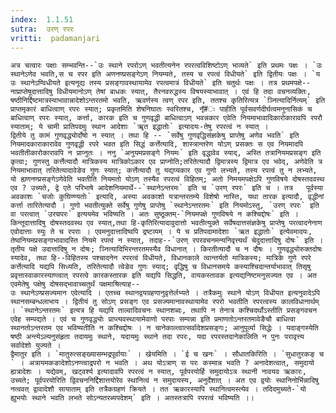 ```yaml
---
index:  1.1.51
sutra:  उरण् रपरः
vritti:  padamanjari
---
```


	अत्र चत्वारः पक्षाः सम्भवन्ति--`उः स्थाने रपरोऽण् भवतीत्यनेन रपरत्वविशिष्टोऽण् भाव्यते` इति प्रथमः पक्षः । `उः स्थानेऽणेव भवति,स च रपर इति अणनण्प्रसङ्गेऽण् नियम्यते, तस्य च रपत्वं विधीयते` इति द्वितीयः पक्षः । `य उः स्थानेऽण्विधीयते इत्यनूद्य तस्य प्रसङ्गावस्थायामेव रपत्वमात्रं विधीयते` इति चतुर्थः पक्षः । तत्र प्रथमपक्षे--नाप्राप्तेषूदात्तादिषु विधीयमानोऽण् तेषां बाधकः स्यात्, तैरनवरुद्धस्य विषयस्याभावात् । एवं हि तदा वचनव्यक्तिः, षष्ठीनिर्द्दिष्टमात्रस्याभावान्नादेशोऽन्तरतमो भवति, ऋवर्णस्य त्वण् रपर इति, ततश्च कृतिरित्यत्र `ञ्नित्यादिर्नित्यम्` इति प्राप्तमृकारं बाधित्वाण् रपरः स्यात्; प्रकृतमिति शेषनिघातः स्वरितश्च, नृँ#ः पाहीति पूर्वसवर्णदीर्घत्वमनुनासिकं च बाधित्वाण् रपरः स्यात्, कर्त्ता, कारक इति च गुणवृद्धी बाधित्वाऽण् भवन्नकार एवेति नियमाभावादिकारोकारावपि रपरौ स्याताम्; ये चामी प्रातिपदमुः स्थान आदेशाः `ॠत इद्धातोः` इत्यादयः-तेषु रपरत्वं न स्यात् ।
	द्वितीये तु कामं गुणवृद्ध्योर्दोषो न स्यात् । तथा हि -- `सर्वेषु गुणवृद्धिसंज्ञकेषु प्राप्तेषु अणेव भवति` इति नियमादकाराकारावेव गुणवृद्धी रपरे भवत इति सिद्धं कर्त्तेत्यादि, शास्त्रान्तरेण योऽण् प्रसक्तः स एव नियमादपि भवतीतीकारोकारावपि न प्राप्नुतः । ननु `अनुयमप्रसङ्गे नियमः` इति वृद्धावेव स्याद्, अस्ति तत्रानियमप्रसङ्ग इति कृत्वा; गुणस्तु कर्त्तेत्यादौ मात्रिकस्य मात्रिकोऽकार एव प्राप्नोति;तरितेत्यादौ द्विमात्रस्य द्विमात्र एव भवेद्, अणेवेति त्र नियमाभावात् तरितेत्यादावेङेव गुणः स्यात्; कर्त्तेत्यादौ तु यद्यप्यकार एव गुणो लभ्यते, तस्य रपत्वं तु न लभ्यते, यो ह्यणनण्प्रसङ्गेऽणेवेति भवतीति नियमतो योऽण् तस्यैव रपरत्वं विहितम्; अतो निमयमपक्षेऽपि गुणविषये दोषस्तदवस्थ एव ? उच्यते, द्वे एते परिभाषे आदेशनियमार्थे--`स्थानेऽन्तरमः` इति च `उरण् रपरः` इति च । तत्र	पूर्वस्या अवकाशः `चजोः कुघिण्ण्यतोः` इत्यादि, अस्या अवकाशो यत्रान्तरतम्ये विशेषो नास्ति, यथा तारक इत्यादौ, वृद्धीनां कर्त्ता तारितेत्यादौ । गुणो भवतीत्युक्ते सर्वेषु गुणेषु प्राप्तेषु `स्थानेऽन्तरतमः` इति नियमोऽस्तु, `उरण् रपरः` इति वा परत्वात् `उरण्रपरः` इत्ययमेव भविष्यति । अतः सुष्ठूक्तम्-`नियमपक्षे गुणविषये न कश्चिद्दोषः` इति । किन्तूदात्तादिषु दोषस्तदवस्थ एव स्यात्,तथा हि-कृतिरित्यादावुदात्तो भवतीत्युक्ते सर्वेषदात्तसंज्ञकेषु प्राप्तेषु परत्वादनेनाण एवोदात्ताः स्युः ते च रपराः । एवमनुदात्तादिष्वपि द्रष्टव्यम् । ये च प्रतिपदामादेशाः `ऋत इद्धातोः` इत्येवमादयः, तेष्वनियमप्रसङ्गाभावादस्ति नियमे रपत्वं न स्यात्, तदाह--`उरण् रपरवचनमन्यनिवृत्त्यर्थं चेदुदात्तादिषु दोषः` इति ।
	तृतीय पक्षे उदात्तादिषु न दोषः; ञ्नित्यादिभिरन्तरतमस्यैव विधानात् । किरतीत्यादौ च न दौषः । गुणवृद्ध्योरुक्तदोषः स्यादेव, तथा हि--विहितस्य पश्चादनेन रपरत्वं विधीयते, विधानकाले त्वान्तर्यतो मात्रिकस्य; मात्रिके गुणे रपरे कर्त्तेत्यादि यद्यपि सिध्यति, तरितेत्यादौ त्वेङेव गुणः स्याद्; वृद्धिषु च विधानसमये कस्याश्चिदान्तर्याभावात् तिसृषु प्रवृत्तास्वाकारस्याण्त्वात् रपरत्वे कारकस्तारक इति यद्यपि सिद्धति, वायकस्तावक इत्यद्यनिष्टमनुसज्यत एव । अत एवमेतेषु पक्षेषु दोषसद्भावाच्चतुर्थं पक्षमाश्रित्याह--
	उः स्थानेऽण्प्रसज्यमान एवेत्यादि । एतच्च स्थानद्वयग्रहणानुवृत्तेर्लभ्यते । तत्रैकमुः स्थाने योऽण् विधीयत इत्यनुवादेऽपि स्थानसम्बन्धलाभाय । द्वितीयं तु सोऽण् प्रसङ्ग एव प्रसज्यमानावस्थायामेव रपरो भवतीति रपरत्वस्य कालविधानार्थम् । `स्थानेऽन्तरतमः` इत्यत्र हि यद्यपि ताल्वादिवचनः स्थानशब्दः, तथापि न तेनात्र कश्चिदर्थोऽस्तीति प्रसङ्गवचन एवेह सम्पद्यते । एवं च गुणवृद्ध्योः प्राप्त्यवस्थायामेवाणो परपाः सम्पन्ना इति प्रमाणतोऽन्तरतमावेङैचौ बाधित्वा स्थानतोऽन्तरतम एव भविष्यतीति न कश्चिद्दोषः । न चानेकाल्त्वात्सर्वादेशप्रसङ्गः; आनुपूर्व्या सिद्धेः । यदाङ्गस्येति षष्ठी अन्त्येऽल्यनुसंहृता तदायमुः स्थाने, यदायमुः स्थाने तदा रपरः, यदा रपरस्तदानेकालिति न पुनः परावृत्त्य सर्वादेशो युज्यते ।
	द्वैमातुर इति । `मातुरुत्सङ्ख्यासम्भद्रपूर्वायाः` । खेयमिति । `ई च खनः` । सौधातकिरिति । `सुधातुरकङ् च ` । अत्रायमकङादेशोऽनण्त्वाद्रपरो न भवति । अथ योऽत्राण् स परः कस्मान्न भवति ? अनादेशत्वात्, समुदायो ह्यत्रादेशः । यद्येवम्, खट्वर्श्य इत्यादावपि रपरत्वं न स्यात्, पूर्वपरयोर्हि समुदायोऽत्र स्थानी नावयव ऋकारः, उच्यते; पूर्वपरयोरिति द्विवचननिर्द्दिशात्तयोरेव स्थानित्वं न समुदायस्य, अनुर्देशात् । अत एव द्वयोः स्थानिनोर्भिन्नादिषु नत्ववत् द्वावादेशौ सायाताम् इति तत्रैकग्रहणं क्रियते । तत ऋकारस्यापि स्थानित्वमस्त्येव । तदिदमुच्यते-`यो ह्युभयोः स्थाने भवति लभते सोऽन्यतरब्यपदेशम्` इति । अतस्तत्रापि रपरत्वं भविष्यति ।।
